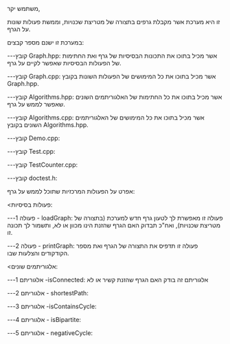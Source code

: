 משתמש יקר, 

זו היא מערכת אשר מקבלת גרפים בתצורה של מטריצת שכנויות, וממשת פעולות שונות על הגרף.

במערכת זו ישנם מספר קבצים:

---קובץ Graph.hpp: אשר מכיל בתוכו את התכונות הבסיסיות של גרף ואת החתימות של הפעולות הבסיסיות שאפשר לקיים על גרף.

---קובץ Graph.cpp: אשר מכיל בתוכו את כל המימושים של הפעולות השונות בקובץ Graph.hpp.

---קובץ Algorithms.hpp: אשר מכיל בתוכו את כל החתימות של האלגוריתמים השונים שאפשר לממש על גרף.

---קובץ Algorithms.cpp: אשר מכיל בתוכו את כל המימושים של האלגוריתמים השונים בקובץ Algorithms.hpp.

---קובץ Demo.cpp:

---קובץ Test.cpp:

---קובץ TestCounter.cpp:

---קובץ doctest.h:



אפרט על הפעולות המרכזיות שתוכל לממש על גרף:

<פעולות בסיסיות:

---פעולה 1 - loadGraph: פעולה זו מאפשרת לך לטעון גרף חדש למערכת (בתצורה של מטריצת שכנויות), ואח"כ תבדוק האם הגרף שהזנת הינו מכוון או לא, ותשמור לך תכונה זו.

---פעולה 2 - printGraph: פעולה זו תדפיס את התצורה של הגרף ואת מספר הקודקודים והצלעות שבו.

<אלגוריתמים שונים:

---אלגוריתם 1 -isConnected:  אלגוריתם זה בודק האם הגרף שהזנת קשיר או לא 

---אלגוריתם 2 - shortestPath:

---אלגוריתם 3 -isContainsCycle:

---אלגוריתם 4 - isBipartite:

---אלגוריתם 5 -  negativeCycle:



